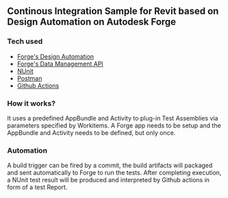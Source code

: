 ## Continous Integration Sample for Revit based on Design Automation on Autodesk Forge

### Tech used
- [Forge's Design Automation](https://forge.autodesk.com/en/docs/design-automation/v3/developers_guide/overview/)
- [Forge's Data Management API](https://forge.autodesk.com/en/docs/data/v2/overview/)
- [NUnit](https://nunit.org/)
- [Postman](https://www.postman.com/)
- [Github Actions](https://github.com/features/actions)

### How it works?
It uses a predefined AppBundle and Activity to plug-in Test Assemblies via parameters specified by Workitems. A Forge app needs to be setup and the AppBundle and Activity needs to be defined, but only once.

### Automation
A build trigger can be fired by a commit, the build artifacts will packaged and sent automatically to Forge to run the tests. After completing execution, a NUnit test result will be produced and interpreted by Github actions in form of a test Report. 
